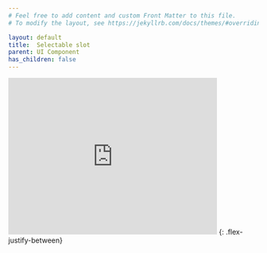 ```yaml
---
# Feel free to add content and custom Front Matter to this file.
# To modify the layout, see https://jekyllrb.com/docs/themes/#overriding-theme-defaults

layout: default
title:  Selectable slot
parent: UI Component
has_children: false
---
```

<iframe width="420" height="315" src="https://youtube.com/embed/5WDKDsCVU24" frameborder="0" allowfullscreen></iframe>
{: .flex-justify-between}